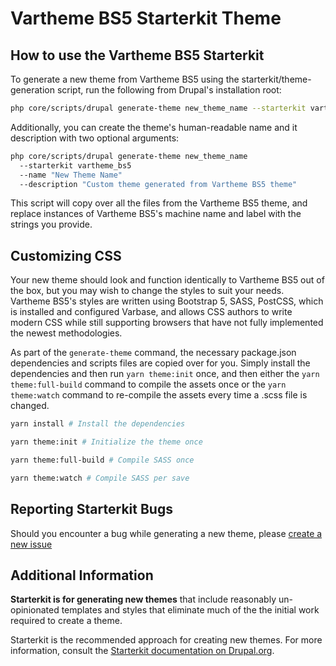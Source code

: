 # Vartheme BS5 Starterkit Theme

## How to use the Vartheme BS5 Starterkit

To generate a new theme from Vartheme BS5 using the starterkit/theme-generation
script, run the following from Drupal's installation root:

```sh
php core/scripts/drupal generate-theme new_theme_name --starterkit vartheme_bs5
```

Additionally, you can create the theme's human-readable name and it description
with two optional arguments:

```sh
php core/scripts/drupal generate-theme new_theme_name
  --starterkit vartheme_bs5
  --name "New Theme Name"
  --description "Custom theme generated from Vartheme BS5 theme"
```

This script will copy over all the files from the Vartheme BS5 theme, and replace
instances of Vartheme BS5's machine name and label with the strings you provide.

## Customizing CSS

Your new theme should look and function identically to Vartheme BS5 out of the box,
but you may wish to change the styles to suit your needs. Vartheme BS5's styles are
written using Bootstrap 5, SASS, PostCSS, which is installed and configured Varbase,
and allows CSS authors to write modern CSS while still supporting browsers that have
not fully implemented the newest methodologies.

As part of the `generate-theme` command, the necessary package.json dependencies
and scripts files are copied over for you. Simply install the dependencies and
then run `yarn theme:init` once, and then either the `yarn theme:full-build`
command to compile the assets once or the `yarn theme:watch` command
to re-compile the assets every time a .scss file is
changed.

```bash
yarn install # Install the dependencies

yarn theme:init # Initialize the theme once

yarn theme:full-build # Compile SASS once

yarn theme:watch # Compile SASS per save
```

## Reporting Starterkit Bugs

Should you encounter a bug while generating a new theme, please
[create a new issue](https://www.drupal.org/node/add/project-issue/vartheme_bs5)

## Additional Information

**Starterkit is for generating new themes** that include
reasonably un-opinionated templates and styles that eliminate much of the
the initial work required to create a theme.

Starterkit is the recommended approach for creating new themes. For more
information, consult the
[Starterkit documentation on Drupal.org](https://www.drupal.org/docs/core-modules-and-themes/core-themes/starterkit-theme).
